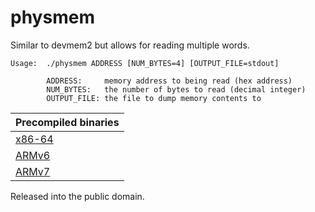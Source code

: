 # physmem

Similar to devmem2 but allows for reading multiple words.

```
Usage:  ./physmem ADDRESS [NUM_BYTES=4] [OUTPUT_FILE=stdout]

		ADDRESS:     memory address to being read (hex address)
		NUM_BYTES:   the number of bytes to read (decimal integer)
		OUTPUT_FILE: the file to dump memory contents to
```

| Precompiled binaries         |
|------------------------------|
| [x86-64](bin/physmem-x86_64) |
| [ARMv6](bin/physmem-armv6l)  |
| [ARMv7](bin/physmem-armv7l)  |

Released into the public domain.
